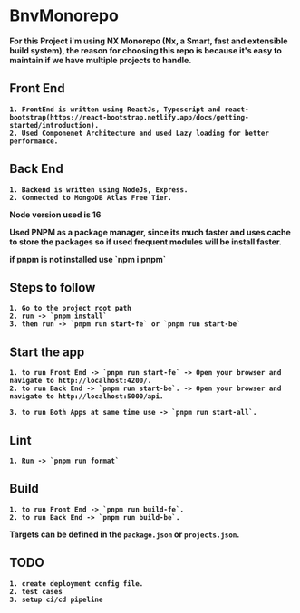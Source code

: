 # BnvMonorepo

<b>For this Project i'm using NX Monorepo (Nx, a Smart, fast and extensible build system), the reason for choosing this repo is because it's easy to maintain if we have multiple projects to handle.<b>

## Front End
    1. FrontEnd is written using ReactJs, Typescript and react-bootstrap(https://react-bootstrap.netlify.app/docs/getting-started/introduction).
    2. Used Componenet Architecture and used Lazy loading for better performance.

## Back End
    1. Backend is written using NodeJs, Express.
    2. Connected to MongoDB Atlas Free Tier.

<b>Node version used is 16</b>

<b>Used PNPM as a package manager, since its much faster and uses cache to store the packages so if used frequent modules will be install faster.</b>

<p>if pnpm is not installed use `npm i pnpm`</p>



## Steps to follow
    1. Go to the project root path
    2. run -> `pnpm install`
    3. then run -> `pnpm run start-fe` or `pnpm run start-be`
## Start the app 
    1. to run Front End -> `pnpm run start-fe` -> Open your browser and navigate to http://localhost:4200/.
    2. to run Back End -> `pnpm run start-be`. -> Open your browser and navigate to http://localhost:5000/api.

    3. to run Both Apps at same time use -> `pnpm run start-all`.


## Lint
    1. Run -> `pnpm run format`

## Build
    1. to run Front End -> `pnpm run build-fe`. 
    2. to run Back End -> `pnpm run build-be`.

Targets can be defined in the `package.json` or `projects.json`. 

## TODO
    1. create deployment config file.
    2. test cases
    3. setup ci/cd pipeline